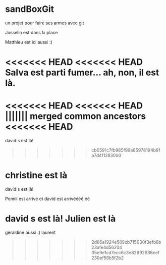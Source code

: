 ﻿# sandBoxGit
un projet pour faire ses armes avec git

Josselin est dans la place

Matthieu est ici aussi :)

<<<<<<< HEAD
<<<<<<< HEAD
Salva est parti fumer... ah, non, il est là.
=======
<<<<<<< HEAD
<<<<<<< HEAD
||||||| merged common ancestors
<<<<<<< HEAD
=======
david s est là!
>>>>>>> cb0591c7fb985f99a85978194b91a7d4f12830b0

christine est là
=======
david s est là!

Pomiii est arrivé
et david est arrivéééé éé

<g>david s est là!</g>
Julien est là
=======
geraldine aussi :)
 laurent
>>>>>>> 2d66a1924e589cb715030f3efb8b23afe4d56204
>>>>>>> 35e9e1cd7ecc6c3e82992936eef230ef56b5f2b2
